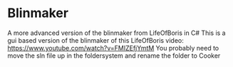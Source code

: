 # Blinmaker
A more advanced version of the blinmaker from LifeOfBoris in C#
This is a gui based version of the blinmaker of this LifeOfBoris video: https://www.youtube.com/watch?v=FMIZEfjYmtM
You probably need to move the sln file up in the foldersystem and rename the folder to Cooker

